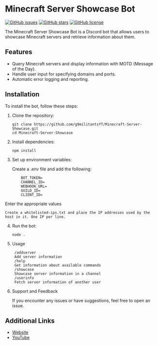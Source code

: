 # Minecraft Server Showcase Bot

[![GitHub issues](https://img.shields.io/github/issues/g9militantsYT/Minecraft-Server-Showcase)](https://github.com/g9militantsYT/Minecraft-Server-Showcase/issues)
[![GitHub stars](https://img.shields.io/github/stars/g9militantsYT/Minecraft-Server-Showcase)](https://github.com/g9militantsYT/Minecraft-Server-Showcase/stargazers)
[![GitHub license](https://img.shields.io/github/license/g9militantsYT/Minecraft-Server-Showcase)](https://github.com/g9militantsYT/Minecraft-Server-Showcase/blob/Embernodes/LICENSE)

The Minecraft Server Showcase Bot is a Discord bot that allows users to showcase Minecraft servers and retrieve information about them.

## Features

- Query Minecraft servers and display information with MOTD (Message of the Day).
- Handle user input for specifying domains and ports.
- Automatic error logging and reporting.

## Installation

To install the bot, follow these steps:

1. Clone the repository:

    ```
    git clone https://github.com/g9militantsYT/Minecraft-Server-Showcase.git
    cd Minecraft-Server-Showcase
    ```

2. Install dependencies:

    ```
    npm install
    ```

3. Set up environment variables:

    Create a .env file and add the following:

    ```
        BOT_TOKEN=
        CHANNEL_ID=
        WEBHOOK_URL=
        GUILD_ID=
        CLIENT_ID=
    ```

Enter the appropriate values


    Create a whitelisted-ips.txt and place the IP addresses used by the host in it. One IP per line.

4. Run the bot:

    ```
    node .
    ```

5. Usage

        /addserver
        Add server information
        /help
        Get information about available commands
        /showcase
        Showcase server information in a channel
        /userinfo
        Fetch server information of another user

6. Support and Feedback

    If you encounter any issues or have suggestions, feel free to open an issue.

## Additional Links

- [Website](https://g9aerospace.in/)
- [YouTube](https://www.youtube.com/@G9AEROSPACEYT)
